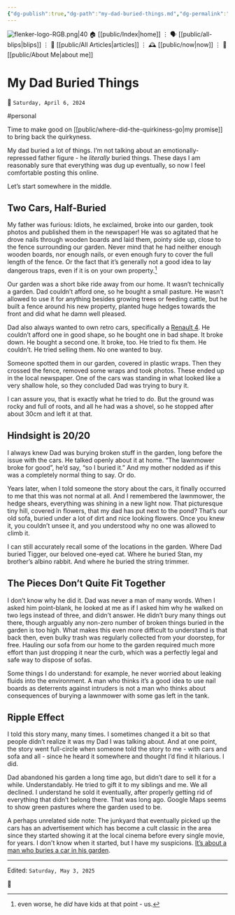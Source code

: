 ```yaml
---
{"dg-publish":true,"dg-path":"my-dad-buried-things.md","dg-permalink":"my-dad-buried-things/","permalink":"/my-dad-buried-things/","title":"My Dad Buried Things"}
---
```



<div class="transclusion internal-embed is-loaded"><div class="markdown-embed">




![flenker-logo-RGB.png|40](/img/user/attachments/flenker-logo-RGB.png)
🏠 [[public/Index\|home]]  ⋮ 🗣️ [[public/all-blips\|blips]] ⋮  📝 [[public/All Articles\|articles]]  ⋮ 🕰️ [[public/now\|now]] ⋮ 🪪 [[public/About Me\|about me]]


</div></div>


# My Dad Buried Things
<p><span>📆 <code>Saturday, April 6, 2024</code></span></p>
#personal

Time to make good on [[public/where-did-the-quirkiness-go\|my promise]] to bring back the quirkyness.

My dad buried a lot of things. I’m not talking about an emotionally-repressed father figure - he _literally_ buried things. These days I am reasonably sure that everything was dug up eventually, so now I feel comfortable posting this online.

Let’s start somewhere in the middle.

## Two Cars, Half-Buried
My father was furious: Idiots, he exclaimed, broke into our garden, took photos and published them in the newspaper! He was so agitated that he drove nails through wooden boards and laid them, pointy side up, close to the fence surrounding our garden. Never mind that he had neither enough wooden boards, nor enough nails, or even enough fury to cover the full length of the fence. Or the fact that it’s generally not a good idea to lay dangerous traps, even if it is on your own property.[^1]

Our garden was a short bike ride away from our home. It wasn’t technically a garden. Dad couldn’t afford one, so he bought a small pasture. He wasn’t allowed to use it for anything besides growing trees or feeding cattle, but he built a fence around his new property, planted huge hedges towards the front and did what he damn well pleased.

Dad also always wanted to own retro cars, specifically a [Renault 4](https://en.wikipedia.org/wiki/Renault_4). He couldn’t afford one in good shape, so he bought one in bad shape. It broke down. He bought a second one. It broke, too. He tried to fix them. He couldn’t. He tried selling them. No one wanted to buy.

Someone spotted them in our garden, covered in plastic wraps. Then they crossed the fence, removed some wraps and took photos. These ended up in the local newspaper. One of the cars was standing in what looked like a very shallow hole, so they concluded Dad was trying to bury it.

I can assure you, that is exactly what he tried to do. But the ground was rocky and full of roots, and all he had was a shovel, so he stopped after about 30cm and left it at that.

## Hindsight is 20/20
I always knew Dad was burying broken stuff in the garden, long before the issue with the cars. He talked openly about it at home. “The lawnmower broke for good”, he’d say, “so I buried it.” And my mother nodded as if this was a completely normal thing to say. Or do.

Years later, when I told someone the story about the cars, it finally occurred to me that this was not normal at all. And I remembered the lawnmower, the hedge shears, everything was shining in a new light now.  That picturesque tiny hill, covered in flowers, that my dad has put next to the pond?  That’s our old sofa, buried under a lot of dirt and nice looking flowers. Once you knew it, you couldn’t unsee it, and you understood why no one was allowed to climb it.

I can still accurately recall some of the locations in the garden. Where Dad buried Tigger, our beloved one-eyed cat. Where he buried Stan, my brother’s albino rabbit. And where he buried  the string trimmer.

## The Pieces Don’t Quite Fit Together
I don’t know why he did it. Dad was never a man of many words. When I asked him point-blank, he looked at me as if I asked him why he walked on two legs instead of three, and didn’t answer. He didn’t bury many things out there, though arguably any non-zero number of broken things buried in the garden is too high. What makes this even more difficult to understand is that back then, even bulky trash was regularly collected from your doorstep, for free. Hauling our sofa from our home to the garden required much more effort than just dropping it near the curb, which was a perfectly legal and safe way to dispose of sofas.

Some things I do understand: for example, he never worried about leaking fluids into the environment. A man who thinks it’s a good idea to use nail boards as deterrents against intruders is not a man who thinks about consequences of burying a lawnmower with some gas left in the tank.

## Ripple Effect
I told this story many, many times. I sometimes changed it a bit so that people didn’t realize it was my Dad I was talking about. And at one point, the story went full-circle when someone told the story to me - with cars and sofa and all - since he heard it somewhere and thought I’d find it hilarious. I did.

Dad abandoned his garden a long time ago, but didn’t dare to sell it for a while. Understandably. He tried to gift it to my siblings and me. We all declined. I understand he sold it eventually, after properly getting rid of everything that didn’t belong there. That was long ago. Google Maps seems to show green pastures where the garden used to be.

A perhaps unrelated side note: The junkyard that eventually picked up the cars has an advertisement which has become a cult classic in the area since they started showing  it at the local cinema before every single movie, for years. I don't know when it started, but I have my suspicions. [It’s about a man who buries a car in his garden](https://www.youtube.com/watch?v=pPO_Z2Z9RuM).

[^1]: even worse, he _did_ have kids at that point - us.


- - -
<p><span>Edited: <code>Saturday, May 3, 2025</code></span></p>
👾
